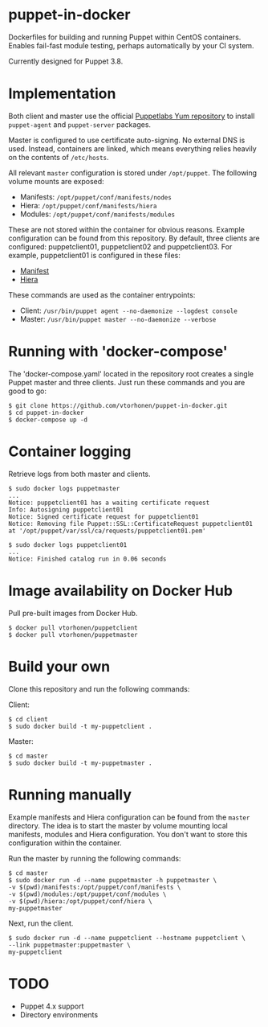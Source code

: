 # puppet-in-docker

Dockerfiles for building and running Puppet within CentOS containers.
Enables fail-fast module testing, perhaps automatically by your CI system.

Currently designed for Puppet 3.8.

# Implementation

Both client and master use the official [Puppetlabs Yum repository](http://yum.puppetlabs.com/)
to install `puppet-agent` and `puppet-server` packages.

Master is configured to use certificate auto-signing.
No external DNS is used. Instead, containers are linked, which means
everything relies heavily on the contents of `/etc/hosts`.

All relevant `master` configuration is stored under `/opt/puppet`.
The following volume mounts are exposed:

- Manifests: `/opt/puppet/conf/manifests/nodes`
- Hiera: `/opt/puppet/conf/manifests/hiera`
- Modules: `/opt/puppet/conf/manifests/modules`

These are not stored within the container for obvious reasons.
Example configuration can be found from this repository. By default,
three clients are configured: puppetclient01, puppetclient02 and puppetclient03.
For example, puppetclient01 is configured in these files:

- [Manifest](master/manifests/nodes/puppetclient.pp)
- [Hiera](master/hiera/nodes/puppetclient.json)

These commands are used as the container entrypoints:

- Client: `/usr/bin/puppet agent --no-daemonize --logdest console`
- Master: `/usr/bin/puppet master --no-daemonize --verbose`

# Running with 'docker-compose'

The 'docker-compose.yaml' located in the repository root creates
a single Puppet master and three clients. Just run these commands
and you are good to go:

```
$ git clone https://github.com/vtorhonen/puppet-in-docker.git
$ cd puppet-in-docker
$ docker-compose up -d
```

# Container logging

Retrieve logs from both master and clients.

```
$ sudo docker logs puppetmaster
...
Notice: puppetclient01 has a waiting certificate request
Info: Autosigning puppetclient01
Notice: Signed certificate request for puppetclient01
Notice: Removing file Puppet::SSL::CertificateRequest puppetclient01 at '/opt/puppet/var/ssl/ca/requests/puppetclient01.pem'
```

```
$ sudo docker logs puppetclient01
...
Notice: Finished catalog run in 0.06 seconds
```

# Image availability on Docker Hub

Pull pre-built images from Docker Hub.

```
$ docker pull vtorhonen/puppetclient
$ docker pull vtorhonen/puppetmaster
```

# Build your own

Clone this repository and run the following commands:

Client:

```
$ cd client
$ sudo docker build -t my-puppetclient .
```

Master:

```
$ cd master
$ sudo docker build -t my-puppetmaster .
```

# Running manually

Example manifests and Hiera configuration can be found from the
``master`` directory. The idea is to start the master by volume
mounting local manifests, modules and Hiera configuration. You
don't want to store this configuration within the container.

Run the master by running the following commands:

```
$ cd master
$ sudo docker run -d --name puppetmaster -h puppetmaster \
-v $(pwd)/manifests:/opt/puppet/conf/manifests \
-v $(pwd)/modules:/opt/puppet/conf/modules \
-v $(pwd)/hiera:/opt/puppet/conf/hiera \
my-puppetmaster
```

Next, run the client.

```
$ sudo docker run -d --name puppetclient --hostname puppetclient \
--link puppetmaster:puppetmaster \
my-puppetclient
```

# TODO

- Puppet 4.x support
- Directory environments
